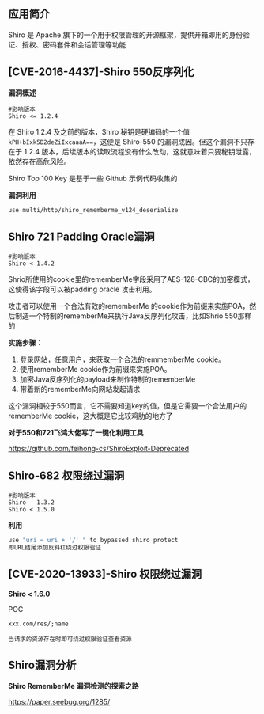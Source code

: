 ## 应用简介

Shiro 是 Apache 旗下的一个用于权限管理的开源框架，提供开箱即用的身份验证、授权、密码套件和会话管理等功能

## [CVE-2016-4437]-Shiro 550反序列化

**漏洞概述**

```http
#影响版本
Shiro <= 1.2.4
```

在 Shiro 1.2.4 及之前的版本，Shiro 秘钥是硬编码的一个值 `kPH+bIxk5D2deZiIxcaaaA==`，这便是 Shiro-550 的漏洞成因。但这个漏洞不只存在于 1.2.4 版本，后续版本的读取流程没有什么改动，这就意味着只要秘钥泄露，依然存在高危风险。

Shiro Top 100 Key 是基于一些 Github 示例代码收集的

**漏洞利用**

```bash
use multi/http/shiro_rememberme_v124_deserialize
```

## Shiro 721 Padding Oracle漏洞

```http
#影响版本
Shiro < 1.4.2
```

Shrio所使用的cookie里的rememberMe字段采用了AES-128-CBC的加密模式，这使得该字段可以被padding oracle 攻击利用。

攻击者可以使用一个合法有效的rememberMe 的cookie作为前缀来实施POA，然后制造一个特制的rememberMe来执行Java反序列化攻击，比如Shrio 550那样的

**实施步骤：**

1. 登录网站，任意用户，来获取一个合法的remmemberMe cookie。
2. 使用rememberMe cookie作为前缀来实施POA。
3. 加密Java反序列化的payload来制作特制的rememberMe
4. 带着新的rememberMe向网站发起请求

这个漏洞相较于550而言，它不需要知道key的值，但是它需要一个合法用户的rememberMe cookie，这大概是它比较鸡肋的地方了

**对于550和721飞鸿大佬写了一键化利用工具**

https://github.com/feihong-cs/ShiroExploit-Deprecated

## Shiro-682 权限绕过漏洞

```http
#影响版本
Shiro	1.3.2
Shiro < 1.5.0
```

**利用**

```bash
use "uri = uri + '/' " to bypassed shiro protect
即URL结尾添加反斜杠绕过权限验证
```

## [CVE-2020-13933]-Shiro 权限绕过漏洞

**Shiro < 1.6.0**

POC

```http
xxx.com/res/;name

当请求的资源存在时即可绕过权限验证查看资源
```

## Shiro漏洞分析

**Shiro RememberMe 漏洞检测的探索之路**

https://paper.seebug.org/1285/